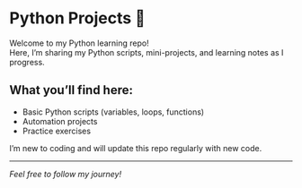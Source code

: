 # Python Projects 🐍

Welcome to my Python learning repo!  
Here, I’m sharing my Python scripts, mini-projects, and learning notes as I progress.

## What you’ll find here:
- Basic Python scripts (variables, loops, functions)
- Automation projects
- Practice exercises

I’m new to coding and will update this repo regularly with new code.

---

*Feel free to follow my journey!*
